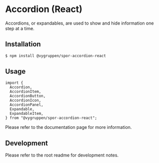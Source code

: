 # Accordion (React)

Accordions, or expandables, are used to show and hide information one step at a time.

## Installation

```bash
$ npm install @vygruppen/spor-accordion-react
```

## Usage

```tsx
import {
  Accordion,
  AccordionItem,
  AccordionButton,
  AccordionIcon,
  AccordionPanel,
  Expandable,
  ExpandableItem,
} from "@vygruppen/spor-accordion-react";
```

Please refer to the documentation page for more information.

## Development

Please refer to the root readme for development notes.
